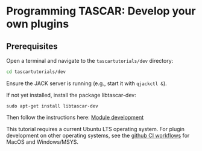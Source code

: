 # Programming TASCAR: Develop your own plugins


## Prerequisites

Open a terminal and navigate to the `tascartutorials/dev` directory:
```bash
cd tascartutorials/dev
```

Ensure the JACK server is running (e.g., start it with `qjackctl &`).

If not yet installed, install the package libtascar-dev:
```
sudo apt-get install libtascar-dev
```

Then follow the instructions here:
[Module development](file:///usr/share/doc/libtascar/html/group__moddev.html)

This tutorial requires a current Ubuntu LTS operating system. For plugin development on other operating systems, see the [github CI workflows](https://github.com/gisogrimm/tascar/tree/master/.github/workflows) for MacOS and Windows/MSYS.